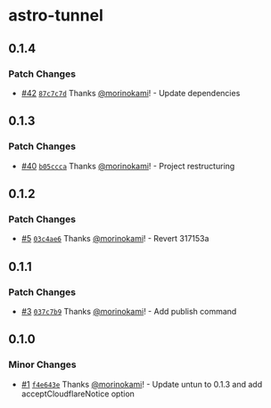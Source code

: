 # astro-tunnel

## 0.1.4

### Patch Changes

- [#42](https://github.com/morinokami/astro-tunnel/pull/42) [`87c7c7d`](https://github.com/morinokami/astro-tunnel/commit/87c7c7d89d4b7ee08c9dfe2ab7cac8ef5057fa12) Thanks [@morinokami](https://github.com/morinokami)! - Update dependencies

## 0.1.3

### Patch Changes

- [#40](https://github.com/morinokami/astro-tunnel/pull/40) [`b05ccca`](https://github.com/morinokami/astro-tunnel/commit/b05ccca8d413062a73821bd119462f06a9898549) Thanks [@morinokami](https://github.com/morinokami)! - Project restructuring

## 0.1.2

### Patch Changes

- [#5](https://github.com/morinokami/astro-tunnel/pull/5) [`03c4ae6`](https://github.com/morinokami/astro-tunnel/commit/03c4ae6a05dedf65aa182103f2914aa50ede1b63) Thanks [@morinokami](https://github.com/morinokami)! - Revert 317153a

## 0.1.1

### Patch Changes

- [#3](https://github.com/morinokami/astro-tunnel/pull/3) [`037c7b9`](https://github.com/morinokami/astro-tunnel/commit/037c7b9c106224d692e1619a0177d0b07a58474a) Thanks [@morinokami](https://github.com/morinokami)! - Add publish command

## 0.1.0

### Minor Changes

- [#1](https://github.com/morinokami/astro-tunnel/pull/1) [`f4e643e`](https://github.com/morinokami/astro-tunnel/commit/f4e643e26ba4b79fc6a5e4b1f9a3e437d8d297dc) Thanks [@morinokami](https://github.com/morinokami)! - Update untun to 0.1.3 and add acceptCloudflareNotice option
